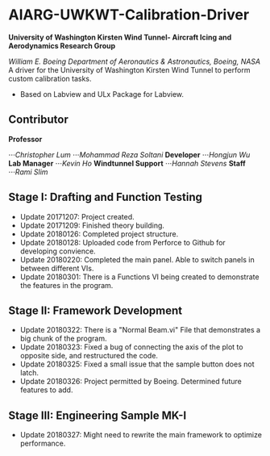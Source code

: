 # AIARG-UWKWT-Calibration-Driver
**University of Washington Kirsten Wind Tunnel- Aircraft Icing and Aerodynamics Research Group**

*William E. Boeing Department of Aeronautics & Astronautics, Boeing, NASA*
A driver for the University of Washington Kirsten Wind Tunnel to perform custom calibration tasks. 
* Based on Labview and ULx Package for Labview.
## Contributor
**Professor**

⋅⋅⋅*Christopher Lum*
⋅⋅⋅*Mohammad Reza Soltani*
**Developer**
  ⋅⋅⋅*Hongjun Wu*
**Lab Manager**
  ⋅⋅⋅*Kevin Ho*
**Windtunnel Support**
  ⋅⋅⋅*Hannah Stevens*
**Staff**
  ⋅⋅⋅*Rami Slim*

## Stage I: Drafting and Function Testing
* Update 20171207: Project created.
* Update 20171209: Finished theory building.
* Update 20180126: Completed project structure.
* Update 20180128: Uploaded code from Perforce to Github for developing convience.
* Update 20180220: Completed the main panel. Able to switch panels in between different VIs.
* Update 20180301: There is a Functions VI being created to demonstrate the features in the program.
## Stage II: Framework Development
* Update 20180322: There is a "Normal Beam.vi" File that demonstrates a big chunk of the program.
* Update 20180323: Fixed a bug of connecting the axis of the plot to opposite side, and restructured the code.
* Update 20180325: Fixed a small issue that the sample button does not latch.
* Update 20180326: Project permitted by Boeing. Determined future features to add.
## Stage III: Engineering Sample MK-I
* Update 20180327: Might need to rewrite the main framework to optimize performance.
